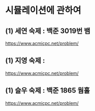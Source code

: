 # 시뮬레이션에 관하여

## (1) 세연 숙제 : 백준 3019번 뱀
https://www.acmicpc.net/problem/

## (1) 지영 숙제 : 
https://www.acmicpc.net/problem/

## (1) 슬우 숙제 : 백준 1865 웜홀
https://www.acmicpc.net/problem/
